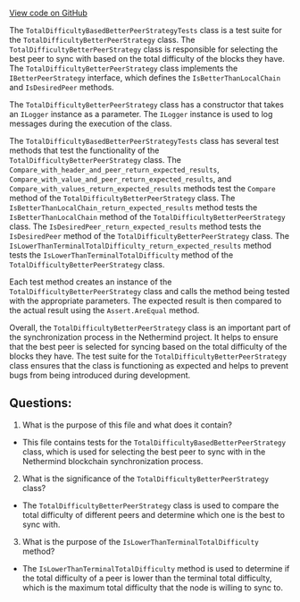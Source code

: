 [View code on GitHub](https://github.com/nethermindeth/nethermind/Nethermind.Synchronization.Test/TotalDifficultyBasedBetterPeerStrategyTests.cs)

The `TotalDifficultyBasedBetterPeerStrategyTests` class is a test suite for the `TotalDifficultyBetterPeerStrategy` class. The `TotalDifficultyBetterPeerStrategy` class is responsible for selecting the best peer to sync with based on the total difficulty of the blocks they have. The `TotalDifficultyBetterPeerStrategy` class implements the `IBetterPeerStrategy` interface, which defines the `IsBetterThanLocalChain` and `IsDesiredPeer` methods.

The `TotalDifficultyBetterPeerStrategy` class has a constructor that takes an `ILogger` instance as a parameter. The `ILogger` instance is used to log messages during the execution of the class.

The `TotalDifficultyBasedBetterPeerStrategyTests` class has several test methods that test the functionality of the `TotalDifficultyBetterPeerStrategy` class. The `Compare_with_header_and_peer_return_expected_results`, `Compare_with_value_and_peer_return_expected_results`, and `Compare_with_values_return_expected_results` methods test the `Compare` method of the `TotalDifficultyBetterPeerStrategy` class. The `IsBetterThanLocalChain_return_expected_results` method tests the `IsBetterThanLocalChain` method of the `TotalDifficultyBetterPeerStrategy` class. The `IsDesiredPeer_return_expected_results` method tests the `IsDesiredPeer` method of the `TotalDifficultyBetterPeerStrategy` class. The `IsLowerThanTerminalTotalDifficulty_return_expected_results` method tests the `IsLowerThanTerminalTotalDifficulty` method of the `TotalDifficultyBetterPeerStrategy` class.

Each test method creates an instance of the `TotalDifficultyBetterPeerStrategy` class and calls the method being tested with the appropriate parameters. The expected result is then compared to the actual result using the `Assert.AreEqual` method.

Overall, the `TotalDifficultyBetterPeerStrategy` class is an important part of the synchronization process in the Nethermind project. It helps to ensure that the best peer is selected for syncing based on the total difficulty of the blocks they have. The test suite for the `TotalDifficultyBetterPeerStrategy` class ensures that the class is functioning as expected and helps to prevent bugs from being introduced during development.
## Questions: 
 1. What is the purpose of this file and what does it contain?
- This file contains tests for the `TotalDifficultyBasedBetterPeerStrategy` class, which is used for selecting the best peer to sync with in the Nethermind blockchain synchronization process.

2. What is the significance of the `TotalDifficultyBetterPeerStrategy` class?
- The `TotalDifficultyBetterPeerStrategy` class is used to compare the total difficulty of different peers and determine which one is the best to sync with.

3. What is the purpose of the `IsLowerThanTerminalTotalDifficulty` method?
- The `IsLowerThanTerminalTotalDifficulty` method is used to determine if the total difficulty of a peer is lower than the terminal total difficulty, which is the maximum total difficulty that the node is willing to sync to.